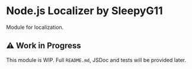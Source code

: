 # Node.js Localizer by SleepyG11
Module for localization.

## ⚠ Work in Progress
This module is WIP. Full `README.md`, JSDoc and tests will be provided later.